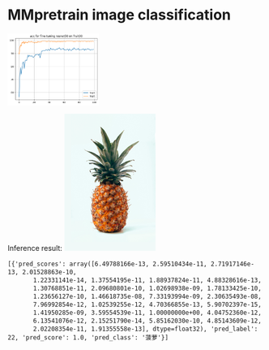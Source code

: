 # MMpretrain image classification

<img src="https://github.com/dingkwang/OpenMMLabCamp/blob/main/projects/hw_2_mmpretrain/vis.png" width="180">


Inference result:
<img src="https://github.com/dingkwang/OpenMMLabCamp/blob/main/projects/hw_2_mmpretrain/pineapple.jpg" width="180">
```
[{'pred_scores': array([6.49788166e-13, 2.59510434e-11, 2.71917146e-13, 2.01528863e-10,
       1.22331141e-14, 1.37554195e-11, 1.88937824e-11, 4.88328616e-13,
       1.30768851e-11, 2.09680801e-10, 1.02698938e-09, 1.78133425e-10,
       1.23656127e-10, 1.46618735e-08, 7.33193994e-09, 2.30635493e-08,
       7.96992854e-12, 1.02539255e-12, 4.70366855e-13, 5.90702397e-15,
       1.41950285e-09, 3.59554539e-11, 1.00000000e+00, 4.04752360e-12,
       6.13541076e-12, 2.15251790e-14, 5.85162030e-10, 4.85143609e-12,
       2.02208354e-11, 1.91355558e-13], dtype=float32), 'pred_label': 22, 'pred_score': 1.0, 'pred_class': '菠萝'}]
```

